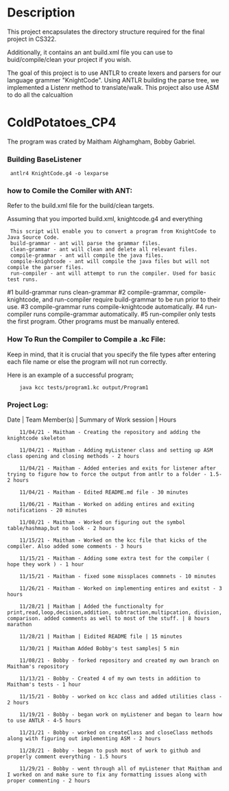 # Description
This project encapsulates the directory structure required for the final project in CS322. 

Additionally, it contains an ant build.xml file you can use to buid/compile/clean your project if you wish. 

The goal of this project is to use ANTLR to create lexers and parsers for our language grammer "KnightCode". Using ANTLR building the parse tree, we implemented a Listenr method to translate/walk. This project also use ASM to do all the calcualtion

# ColdPotatoes_CP4
The program was crated by Maitham Alghamgham, Bobby Gabriel.

### Building BaseListener 

	 antlr4 KnightCode.g4 -o lexparse

### how to Comile the Comiler with ANT:
Refer to the build.xml file for the build/clean targets.

Assuming that you imported build.xml, knightcode.g4 and everything 

	 This script will enable you to convert a program from KnightCode to Java Source Code.
     build-grammar - ant will parse the grammar files.
     clean-grammar - ant will clean and delete all relevant files.
     compile-grammar - ant will compile the java files.
     compile-knightcode - ant will compile the java files but will not compile the parser files.
     run-compiler - ant will attempt to run the compiler. Used for basic test runs.
	 
#1 build-grammar runs clean-grammar
#2 compile-grammar, compile-knightcode, and run-compiler require build-grammar to be run prior to their use.
#3 compile-grammar runs compile-knightcode automatically.
#4 run-compiler runs compile-grammar automatically.
#5 run-compiler only tests the first program. Other programs must be manually entered.

### How To Run the Compiler to Compile a .kc File:

Keep in mind, that it is crucial that you specify the file types after entering each file name or else the program will not run correctly. 

Here is an example of a successful program;

		java kcc tests/program1.kc output/Program1

### Project Log:

Date | Team Member(s) | Summary of Work session | Hours

		11/04/21 - Maitham - Creating the repository and adding the knightcode skeleton

		11/04/21 - Maitham - Adding myListener class and setting up ASM class opening and closing methods - 2 hours

		11/04/21 - Maitham - Added enteries and exits for listener after trying to figure how to force the output from antlr to a folder - 1.5-2 hours

		11/04/21 - Maitham - Edited README.md file - 30 minutes 

		11/06/21 - Maitham - Worked on adding entires and exiting notifications - 20 minutes  

		11/08/21 - Maitham - Worked on figuring out the symbol table/hashmap,but no look - 2 hours

		11/15/21 - Maitham - Worked on the kcc file that kicks of the compiler. Also added some comments - 3 hours

		11/15/21 - Maitham - Adding some extra test for the compiler ( hope they work ) - 1 hour 

		11/15/21 - Maitham - fixed some missplaces commnets - 10 minutes

		11/26/21 - Maitham - Worked on implementing entires and exitst - 3 hours  

		11/28/21 | Maitham | Added the functionalty for print,read,loop,decision,addition, subtraction,multipcation, division, comparison. added comments as well to most of the stuff. | 8 hours marathon
		
		11/28/21 | Maitham | Eidited README file | 15 minutes
		
		11/30/21 | Maitham Added Bobby's test samples| 5 min
		
		11/08/21 - Bobby - forked repository and created my own branch on Maitham's repository

		11/13/21 - Bobby - Created 4 of my own tests in addition to Maitham's tests - 1 hour

		11/15/21 - Bobby - worked on kcc class and added utilities class - 2 hours

		11/19/21 - Bobby - began work on myListener and began to learn how to use ANTLR - 4-5 hours

		11/21/21 - Bobby - worked on createClass and closeClass methods along with figuring out implementing ASM - 2 hours

		11/28/21 - Bobby - began to push most of work to github and properly comment everything - 1.5 hours

		11/29/21 - Bobby - went through all of myListener that Maitham and I worked on and make sure to fix any formatting issues along with proper commenting - 2 hours
